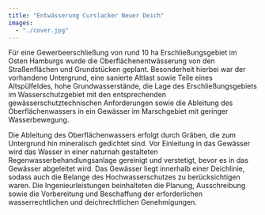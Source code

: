 ```yaml
---
title: "Entwässerung Curslacker Neuer Deich"
images:
  - "./cover.jpg"
---
```


Für eine Gewerbeerschließung von rund 10 ha Erschließungsgebiet im Osten
Hamburgs wurde die Oberflächenentwässerung von den Straßenflächen und
Grundstücken geplant. Besonderheit hierbei war der vorhandene
Untergrund, eine sanierte Altlast sowie Teile eines Altspülfeldes, hohe
Grundwasserstände, die Lage des Erschließungsgebiets im
Wasserschutzgebiet mit den entsprechenden gewässerschutztechnischen
Anforderungen sowie die Ableitung des Oberflächenwassers in ein Gewässer
im Marschgebiet mit geringer Wasserbewegung.

Die Ableitung des Oberflächenwassers erfolgt durch Gräben, die zum Untergrund hin
mineralisch gedichtet sind. Vor Einleitung in das Gewässer wird das
Wasser in einer naturnah gestalteten Regenwasserbehandlungsanlage
gereinigt und verstetigt, bevor es in das Gewässer abgeleitet wird. Das
Gewässer liegt innerhalb einer Deichlinie, sodass auch die Belange des
Hochwasserschutzes zu berücksichtigen waren. Die Ingenieurleistungen
beinhalteten die Planung, Ausschreibung sowie die Vorbereitung und
Beschaffung der erforderlichen wasserrechtlichen und deichrechtlichen
Genehmigungen.
